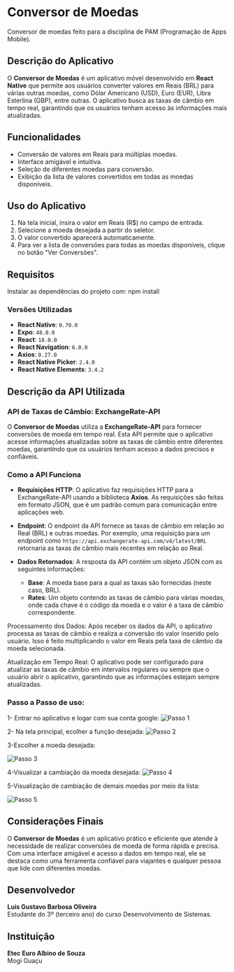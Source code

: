# Conversor de Moedas

Conversor de moedas feito para a disciplina de PAM (Programação de Apps Mobile).

## Descrição do Aplicativo

O **Conversor de Moedas** é um aplicativo móvel desenvolvido em **React Native** que permite aos usuários converter valores em Reais (BRL) para várias outras moedas, como Dólar Americano (USD), Euro (EUR), Libra Esterlina (GBP), entre outras. O aplicativo busca as taxas de câmbio em tempo real, garantindo que os usuários tenham acesso às informações mais atualizadas.

## Funcionalidades

- Conversão de valores em Reais para múltiplas moedas.
- Interface amigável e intuitiva.
- Seleção de diferentes moedas para conversão.
- Exibição da lista de valores convertidos em todas as moedas disponíveis.

## Uso do Aplicativo

1. Na tela inicial, insira o valor em Reais (R$) no campo de entrada.
2. Selecione a moeda desejada a partir do seletor.
3. O valor convertido aparecerá automaticamente.
4. Para ver a lista de conversões para todas as moedas disponíveis, clique no botão "Ver Conversões".

## Requisitos

Instalar as dependências do projeto com:
npm install

### Versões Utilizadas

- **React Native**: `0.70.0`
- **Expo**: `48.0.0`
- **React**: `18.0.0`
- **React Navigation**: `6.0.0`
- **Axios**: `0.27.0`
- **React Native Picker**: `2.4.0`
- **React Native Elements**: `3.4.2`

## Descrição da API Utilizada

### API de Taxas de Câmbio: ExchangeRate-API

O **Conversor de Moedas** utiliza a **ExchangeRate-API** para fornecer conversões de moeda em tempo real. Esta API permite que o aplicativo acesse informações atualizadas sobre as taxas de câmbio entre diferentes moedas, garantindo que os usuários tenham acesso a dados precisos e confiáveis.

### Como a API Funciona

- **Requisições HTTP**: O aplicativo faz requisições HTTP para a ExchangeRate-API usando a biblioteca **Axios**. As requisições são feitas em formato JSON, que é um padrão comum para comunicação entre aplicações web.

- **Endpoint**: O endpoint da API fornece as taxas de câmbio em relação ao Real (BRL) e outras moedas. Por exemplo, uma requisição para um endpoint como `https://api.exchangerate-api.com/v4/latest/BRL` retornaria as taxas de câmbio mais recentes em relação ao Real.

- **Dados Retornados**: A resposta da API contém um objeto JSON com as seguintes informações:
  
  - **Base**: A moeda base para a qual as taxas são fornecidas (neste caso, BRL).
  - **Rates**: Um objeto contendo as taxas de câmbio para várias moedas, onde cada chave é o código da moeda e o valor é a taxa de câmbio correspondente.

Processamento dos Dados: Após receber os dados da API, o aplicativo processa as taxas de câmbio e realiza a conversão do valor inserido pelo usuário. Isso é feito multiplicando o valor em Reais pela taxa de câmbio da moeda selecionada.

Atualização em Tempo Real: O aplicativo pode ser configurado para atualizar as taxas de câmbio em intervalos regulares ou sempre que o usuário abrir o aplicativo, garantindo que as informações estejam sempre atualizadas.

### Passo a Passo de uso:
1- Entrar no aplicativo e logar com sua conta google:
![Passo 1](https://github.com/user-attachments/assets/a96fa256-efcc-4d85-ba8d-ade3d9497348)

2- Na tela principal, ecolher a função desejada:
![Passo 2](https://github.com/user-attachments/assets/e58d7caf-4e5d-4073-a8ab-f70e53b12f93)

3-Escolher a moeda desejada:

![Passo 3](https://github.com/user-attachments/assets/aaf0db11-a9ce-4428-84ed-fc58fc7b9653)

4-Visualizar a cambiação da moeda desejada:
![Passo 4](https://github.com/user-attachments/assets/c968b45d-640d-4c5c-a968-d60d6278af6a)

5-Visualização de cambiação de demais moedas por meio da lista:

![Passo 5](https://github.com/user-attachments/assets/06861f45-06ea-45f3-b3cc-fdf9f4024f6c)

## Considerações Finais

O **Conversor de Moedas** é um aplicativo prático e eficiente que atende à necessidade de realizar conversões de moeda de forma rápida e precisa. Com uma interface amigável e acesso a dados em tempo real, ele se destaca como uma ferramenta confiável para viajantes e qualquer pessoa que lide com diferentes moedas.

## Desenvolvedor

**Luis Gustavo Barbosa Oliveira**  
Estudante do 3º (terceiro ano) do curso Desenvolvimento de Sistemas.

## Instituição

**Etec Euro Albino de Souza**  
Mogi Guaçu


